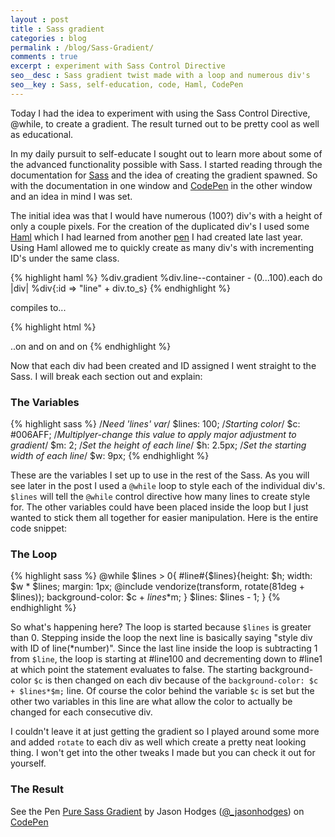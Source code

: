 ```yaml
---
layout : post
title : Sass gradient
categories : blog
permalink : /blog/Sass-Gradient/
comments : true
excerpt : experiment with Sass Control Directive
seo__desc : Sass gradient twist made with a loop and numerous div's
seo__key : Sass, self-education, code, Haml, CodePen
---
```

Today I had the idea to experiment with using the Sass Control Directive, @while, to create a gradient. The result turned out to be pretty cool as well as educational.

In my daily pursuit to self-educate I sought out to learn more about some of the advanced functionality possible with Sass. I started reading through the documentation for [Sass](http://sass-lang.com/documentation/file.SASS_REFERENCE.html) and the idea of creating the gradient spawned. So with the documentation in one window and [CodePen](http://codepen.io) in the other window and an idea in mind I was set.

The initial idea was that I would have numerous (100?) div's with a height of only a couple pixels. For the creation of the duplicated div's I used some [Haml](http://haml.info/) which I had learned from another [pen](http://codepen.io/_jasonhodges/full/BsFgx) I had created late last year. Using Haml allowed me to quickly create as many div's with incrementing ID's under the same class.

{% highlight haml %}
%div.gradient
    %div.line--container
        - (0...100).each do |div|
            %div{:id => "line" + div.to_s}
{% endhighlight %}

compiles to...

{% highlight html %}
<div class='gradient'>
    <div class='line--container'>
        <div id='line0'></div>
        <div id='line1'></div>
        <div id='line2'></div>
        <div id='line3'></div>
    ..on and on and on
{% endhighlight %}


Now that each div had been created and ID assigned I went straight to the Sass. I will break each section out and explain:

### The Variables ###

{% highlight sass %}
/*Need 'lines' var*/
$lines: 100;
/*Starting color*/
$c: #006AFF;
/*Multiplyer-change this value to apply major adjustment to gradient*/
$m: 2;
/*Set the height of each line*/
$h: 2.5px;
/*Set the starting width of each line*/
$w: 9px;
{% endhighlight %}

These are the variables I set up to use in the rest of the Sass. As you will see later in the post I used a `@while` loop to style each of the individual div's. `$lines` will tell the `@while` control directive how many lines to create style for. The other variables could have been placed inside the loop but I just wanted to stick them all together for easier manipulation. Here is the entire code snippet:

### The Loop ###
{% highlight sass %}
@while $lines > 0{
    #line#{$lines}{height: $h;
                  width: $w * $lines;
                  margin: 1px;
                  @include vendorize(transform, rotate(81deg + $lines));
                  background-color: $c + $lines*$m;
                  }
    $lines: $lines - 1;
}
{% endhighlight %}


So what's happening here? The loop is started because `$lines` is greater than 0. Stepping inside the loop the next line is basically saying "style div with ID of line(*number)". Since the last line inside the loop is subtracting 1 from `$line`, the loop is starting at #line100 and decrementing down to #line1 at which point the statement evaluates to false. The starting background-color `$c` is then changed on each div because of the `background-color: $c + $lines*$m;` line. Of course the color behind the variable `$c` is set but the other two variables in this line are what allow the color to actually be changed for each consecutive div.

I couldn't leave it at just getting the gradient so I played around some more and added `rotate` to each div as well which create a pretty neat looking thing. I won't get into the other tweaks I made but you can check it out for yourself.

### The Result ###
<p data-height="510" data-theme-id="0" data-slug-hash="tmdKL" data-user="_jasonhodges" data-default-tab="result" class='codepen'>See the Pen <a href='http://codepen.io/_jasonhodges/pen/tmdKL'>Pure Sass Gradient</a> by Jason Hodges (<a href='http://codepen.io/_jasonhodges'>@_jasonhodges</a>) on <a href='http://codepen.io'>CodePen</a></p>
<script async src="//codepen.io/assets/embed/ei.js"></script>
